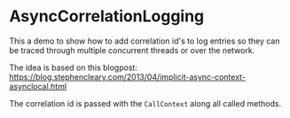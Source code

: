 # AsyncCorrelationLogging

This a demo to show how to add correlation id's to log entries so they can be traced through multiple concurrent threads or over the network.

The idea is based on this blogpost: https://blog.stephencleary.com/2013/04/implicit-async-context-asynclocal.html

The correlation id is passed with the `CallContext` along all called methods. 